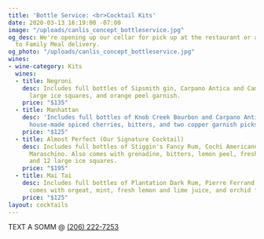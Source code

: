 ```yaml
---
title: 'Bottle Service: <br>Cocktail Kits'
date: 2020-03-13 16:19:00 -07:00
image: "/uploads/canlis_concept_bottleservice.jpg"
og_desc: We're opening up our cellar for pick up at the restaurant or as an add-on
  to Family Meal delivery.
og_photo: "/uploads/canlis_concept_bottleservice.jpg"
wines:
- wine-category: Kits
  wines:
  - title: Negroni
    desc: Includes full bottles of Sipsmith gin, Carpano Antica and Campari with 12
      large ice squares, and orange peel garnish.
    price: "$135"
  - title: Manhattan
    desc: 'Includes full bottles of Knob Creek Bourbon and Carpano Antica, James''
      house-made spiced cherries, bitters, and two copper garnish picks. '
    price: "$125"
  - title: Almost Perfect (Our Signature Cocktail)
    desc: Includes full bottles of Stiggin's Fancy Rum, Cochi Americano, Amaro, and
      Maraschino. Also comes with grenadine, bitters, lemon peel, fresh flower garnish,
      and 12 large ice squares.
    price: "$195"
  - title: Mai Tai
    desc: Includes full bottles of Plantation Dark Rum, Pierre Ferrand Curacao. Also
      comes with orgeat, mint, fresh lemon and lime juice, and orchid flower garnish.
    price: "$125"
layout: cocktails
---
```


<!-- <h2 class="Display2 mb4">We're opening up our cellar for pick up at the restaurant or as an add-on to Family Meal delivery.</h2> -->

<p class="mb1 Caption">TEXT A SOMM @ <a href="sms:+12062227253">(206) 222-7253</a></p>

<div class="Divider mt2 op30 mb3"></div>



